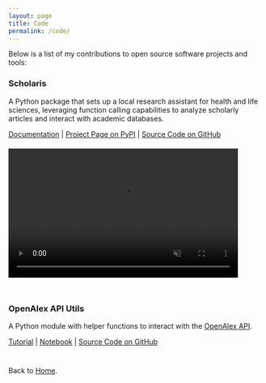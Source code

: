 ```yaml
---
layout: page
title: Code
permalink: /code/
---
```

 
Below is a list of my contributions to open source software projects and tools:

<section>
    <h3>Scholaris</h3>
    <p>A Python package that sets up a local research assistant for health and life sciences, leveraging function calling capabilities to analyze scholarly articles and interact with academic databases.</p>
    <p>
        <a href="https://nicomarr.github.io/scholaris/" target="_blank" rel="noopener noreferrer">Documentation</a> |
        <a href="https://pypi.org/project/scholaris/" target="_blank" rel="noopener noreferrer">Project Page on PyPI</a> |
        <a href="https://github.com/nicomarr/scholaris/" target="_blank" rel="noopener noreferrer">Source Code on GitHub</a>
    </p>
    <div style="position: relative; padding-bottom: 56.25%; height: 0; overflow: hidden; margin: 20px 0;">
        <video autoplay="autoplay" loop="loop" controls muted playsinline preload="auto" class="demo" defaultPlaybackRate="1.2" style="position: absolute; top: 0; left: 0; width: 90%; height: 90%; object-fit: contain;">
            <source src="/assets/media/scholaris-demo.mp4" type="video/mp4">
        </video>
	</div>
    
</section>

<section>
    <h3>OpenAlex API Utils</h3>
    <p>A Python module with helper functions to interact with the <a href="https://docs.openalex.org/how-to-use-the-api/api-overview" target="_blank" rel="noopener noreferrer">OpenAlex API</a>.</p>
    <p>
        <a href="https://nicomarr.github.io/tutorials/2024/08/14/streamlining-full-text-article-retrieval-for-research.html" target="_blank" rel="noopener noreferrer">Tutorial</a> |
        <a href="https://github.com/nicomarr/public-tutorials/blob/main/tutorial01_streamlining_full_text_article_retrieval_for_research.ipynb" target="_blank" rel="noopener noreferrer">Notebook</a> |
        <a href="https://github.com/nicomarr/public-tutorials/blob/main/openalex_api_utils.py" target="_blank" rel="noopener noreferrer">Source Code on GitHub</a>
    </p>
</section>

<p style="margin-top: 40px;">Back to <a href="{{ '/' | relative_url }}">Home</a>.</p>